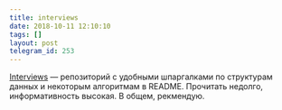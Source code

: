 ```yaml
---
title: interviews
date: 2018-10-11 12:10:10
tags: []
layout: post
telegram_id: 253
---
```


[Interviews](https://github.com/kdn251/interviews) — репозиторий с удобными шпаргалками по структурам данных и некоторым алгоритмам в README. Прочитать недолго, информативность высокая. В общем, рекмендую.
